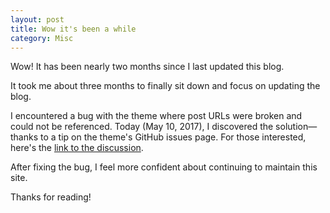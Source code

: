 ```yaml
---
layout: post
title: Wow it's been a while
category: Misc
---
```



<div class="message">
  Wow! It has been nearly two months since I last updated this blog.
</div>

It took me about three months to finally sit down and focus on updating the blog.

I encountered a bug with the theme where post URLs were broken and could not be referenced. Today (May 10, 2017), I discovered the solution—thanks to a tip on the theme's GitHub issues page. For those interested, here's the [link to the discussion](https://github.com/poole/lanyon/issues/108#issuecomment-104944040).

After fixing the bug, I feel more confident about continuing to maintain this site.

Thanks for reading!
